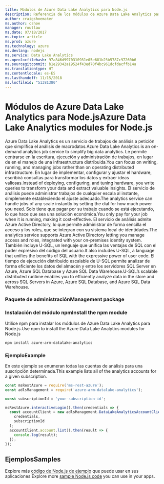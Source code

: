 ```yaml
---
title: Módulos de Azure Data Lake Analytics para Node.js
description: Referencia de los módulos de Azure Data Lake Analytics para Node.js
author: craigshoemaker
ms.author: cshoe
manager: routlaw
ms.date: 07/18/2017
ms.topic: article
ms.prod: azure
ms.technology: azure
ms.devlang: nodejs
ms.service: Data Lake Analytics
ms.openlocfilehash: 97a846d9970310931e05e681b23b5787c97260b6
ms.sourcegitcommit: b1e29342a19524f43ed70f4bc961dcfdacffb14a
ms.translationtype: HT
ms.contentlocale: es-ES
ms.lasthandoff: 11/15/2018
ms.locfileid: "51381380"
---
```

# <a name="azure-data-lake-analytics-modules-for-nodejs"></a><span data-ttu-id="830f1-103">Módulos de Azure Data Lake Analytics para Node.js</span><span class="sxs-lookup"><span data-stu-id="830f1-103">Azure Data Lake Analytics modules for Node.js</span></span>

<span data-ttu-id="830f1-104">Azure Data Lake Analytics es un servicio de trabajos de análisis a petición que simplifica el análisis de macrodatos.</span><span class="sxs-lookup"><span data-stu-id="830f1-104">Azure Data Lake Analytics is an on-demand analytics job service to simplify big data analytics.</span></span> <span data-ttu-id="830f1-105">Le permite centrarse en la escritura, ejecución y administración de trabajos, en lugar de en el manejo de una infraestructura distribuida.</span><span class="sxs-lookup"><span data-stu-id="830f1-105">You can focus on writing, running, and managing jobs rather than on operating distributed infrastructure.</span></span> <span data-ttu-id="830f1-106">En lugar de implementar, configurar y ajustar el hardware, escribirá consultas para transformar los datos y extraer ideas valiosas.</span><span class="sxs-lookup"><span data-stu-id="830f1-106">Instead of deploying, configuring, and tuning hardware, you write queries to transform your data and extract valuable insights.</span></span> <span data-ttu-id="830f1-107">El servicio de análisis puede administrar trabajos de cualquier escala al instante, simplemente estableciendo el ajuste adecuado.</span><span class="sxs-lookup"><span data-stu-id="830f1-107">The analytics service can handle jobs of any scale instantly by setting the dial for how much power you need.</span></span> <span data-ttu-id="830f1-108">Solo tiene que pagar por su trabajo cuando se está ejecutando, lo que hace que sea una solución económica.</span><span class="sxs-lookup"><span data-stu-id="830f1-108">You only pay for your job when it is running, making it cost-effective.</span></span> <span data-ttu-id="830f1-109">El servicio de análisis admite Azure Active Directory, lo que permite administrar de forma sencilla el acceso y los roles, que se integran con su sistema local de identidades.</span><span class="sxs-lookup"><span data-stu-id="830f1-109">The analytics service supports Azure Active Directory letting you manage access and roles, integrated with your on-premises identity system.</span></span> <span data-ttu-id="830f1-110">También incluye U-SQL, un lenguaje que unifica las ventajas de SQL con el poder expresivo del código del usuario.</span><span class="sxs-lookup"><span data-stu-id="830f1-110">It also includes U-SQL, a language that unifies the benefits of SQL with the expressive power of user code.</span></span> <span data-ttu-id="830f1-111">El tiempo de ejecución distribuido escalable de U-SQL permite analizar de forma eficiente los datos del almacén y entre los servidores SQL Server en Azure, Azure SQL Database y Azure SQL Data Warehouse.</span><span class="sxs-lookup"><span data-stu-id="830f1-111">U-SQL’s scalable distributed runtime enables you to efficiently analyze data in the store and across SQL Servers in Azure, Azure SQL Database, and Azure SQL Data Warehouse.</span></span>

### <a name="management-package"></a><span data-ttu-id="830f1-112">Paquete de administración</span><span class="sxs-lookup"><span data-stu-id="830f1-112">Management package</span></span>

### <a name="install-the-npm-module"></a><span data-ttu-id="830f1-113">Instalación del módulo npm</span><span class="sxs-lookup"><span data-stu-id="830f1-113">Install the npm module</span></span>

<span data-ttu-id="830f1-114">Utilice npm para instalar los módulos de Azure Data Lake Analytics para Node.js.</span><span class="sxs-lookup"><span data-stu-id="830f1-114">Use npm to install the Azure Data Lake Analytics modules for Node.js</span></span>

```bash
npm install azure-arm-datalake-analytics
```

### <a name="example"></a><span data-ttu-id="830f1-115">Ejemplo</span><span class="sxs-lookup"><span data-stu-id="830f1-115">Example</span></span>

<span data-ttu-id="830f1-116">En este ejemplo se enumeran todas las cuentas de análisis para una suscripción determinada.</span><span class="sxs-lookup"><span data-stu-id="830f1-116">This example lists all of the analytics accounts for a given subscription.</span></span>

```javascript
const msRestAzure = require('ms-rest-azure');
const adlsManagement = require('azure-arm-datalake-analytics');

const subscriptionId = 'your-subscription-id';

msRestAzure.interactiveLogin().then(credentials => {
  const accountClient = new adlsManagement.DataLakeAnalyticsAccountClient(
    credentials,
    subscriptionId
  );
  accountClient.account.list().then(result => {
    console.log(result);
  });
});
```

## <a name="samples"></a><span data-ttu-id="830f1-117">Ejemplos</span><span class="sxs-lookup"><span data-stu-id="830f1-117">Samples</span></span>

<span data-ttu-id="830f1-118">Explore más [código de Node.js de ejemplo](https://azure.microsoft.com/resources/samples/?platform=nodejs) que puede usar en sus aplicaciones.</span><span class="sxs-lookup"><span data-stu-id="830f1-118">Explore more [sample Node.js code](https://azure.microsoft.com/resources/samples/?platform=nodejs) you can use in your apps.</span></span>
